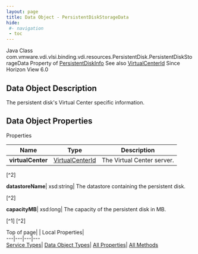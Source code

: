 ```yaml
---
layout: page
title: Data Object - PersistentDiskStorageData
hide:
 #- navigation
 - toc
---
```






Java Class
    com.vmware.vdi.vlsi.binding.vdi.resources.PersistentDisk.PersistentDiskStorageData
Property of
     [PersistentDiskInfo](vdi.resources.PersistentDisk.PersistentDiskInfo.md#field_detail)
See also
     [VirtualCenterId](vdi.entity.VirtualCenterId.md)
Since 
    Horizon View 6.0

## Data Object Description 

The persistent disk's Virtual Center specific information. 

## Data Object Properties

Properties

Name |  Type |  Description   
---|---|---  
**virtualCenter**| [VirtualCenterId](vdi.entity.VirtualCenterId.md)|  The Virtual Center server.   


[^2]

  
**datastoreName**|  xsd:string|  The datastore containing the persistent disk.   


[^2]

  
**capacityMB**|  xsd:long|  The capacity of the persistent disk in MB.   


[^1]
[^2]

  
  
  
Top of page| | Local Properties|   
---|---|---|---  
[Service Types](index-mo_types.md)| [Data Object Types](index-do_types.md)| [All Properties](index-properties.md)| [All Methods](index-methods.md)  
  
  

